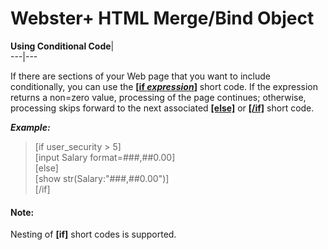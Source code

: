 # Webster+ HTML Merge/Bind Object  
  
**Using Conditional Code**|   
---|---  
  
If there are sections of your Web page that you want to include conditionally, you can use the **[[if _expression_]](Short%20Codes.htm#if)** short code. If the expression returns a non=zero value, processing of the page continues; otherwise, processing skips forward to the next associated **[[else]](Short%20Codes.htm#else)** or **[[/if]](Short%20Codes.htm#if)** short code.

**_Example:_**

> [if user_security > 5]  
>  [input Salary format=###,##0.00]  
>  [else]  
>  [show str(Salary:"###,##0.00")]  
>  [/if]

#### **Note:**  
Nesting of **[if]** short codes is supported.
